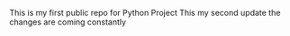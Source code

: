 This is my first public repo for Python Project
This my second update
the changes are coming constantly
